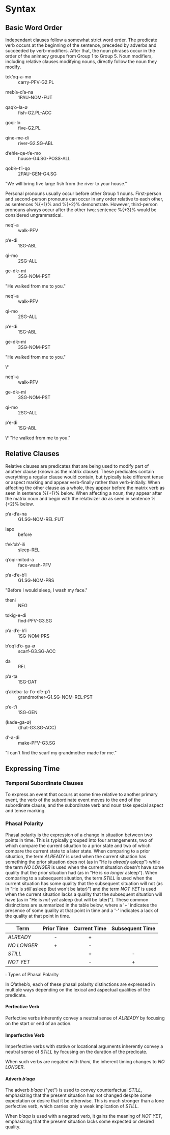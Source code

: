 # Syntax

## Basic Word Order

Independant clauses follow a somewhat strict word order.  The predicate verb occurs at the beginning of the sentence, preceded by adverbs and succeeded by verb-modifiers.  After that, the noun phrases occur in the order of the animacy groups from Group 1 to Group 5.  Noun modifiers, including relative clauses modifying nouns, directly follow the noun they modify.

<div class="gloss">
<p class="number"></p>
<div class="interlinear">
<dl> <dt>tekʼoq-a-mo</dt> <dd>carry<abbr>-PFV-G2.PL</abbr></dd> </dl>
<dl> <dt>mebʼa-dʼa-na</dt> <dd><abbr>1PAU-NOM-FUT</abbr></dd> </dl>
<dl> <dt>qaqʼo-la-∅</dt> <dd>fish-<abbr>G2.PL-ACC</abbr></dd> </dl>
<dl> <dt>goqi-lo</dt> <dd>five-<abbr>G2.PL</abbr></dd> </dl>
<dl> <dt>qine-me-di</dt> <dd>river-<abbr>G2.SG-ABL</abbr></dd> </dl>
<dl> <dt>dʼehle-qe-tʼe-mo</dt> <dd>house-<abbr>G4.SG-POSS-ALL</abbr></dd> </dl>
<dl> <dt>qobʼe-tʼi-qo</dt> <dd><abbr>2PAU-GEN-G4.SG</abbr></dd> </dl>
</div>
<p class="freetranslation">"We will bring five large fish from the river to your house."</p>
</div>

Personal pronouns usually occur before other Group 1 nouns.  First-person and second-person pronouns can occur in any order relative to each other, as sentences %{+1}% and %{+2}% demonstrate.  However, third-person pronouns always occur after the other two; sentence %{+3}% would be considered ungrammatical.

<div class="gloss">
<p class="number"></p>
<div class="interlinear">
<dl> <dt>neqʼ-a</dt> <dd>walk<abbr>-PFV</abbr></dd> </dl>
<dl> <dt>pʼe-di</dt> <dd><abbr>1SG-ABL</abbr></dd> </dl>
<dl> <dt>qi-mo</dt> <dd><abbr>2SG-ALL</abbr></dd> </dl>
<dl> <dt>ge-dʼe-mi</dt> <dd><abbr>3SG-NOM-PST</abbr></dd> </dl>
</div>
<p class="freetranslation">"He walked from me to you."</p>
</div>

<div class="gloss">
<p class="number"></p>
<div class="interlinear">
<dl> <dt>neqʼ-a</dt> <dd>walk<abbr>-PFV</abbr></dd> </dl>
<dl> <dt>qi-mo</dt> <dd><abbr>2SG-ALL</abbr></dd> </dl>
<dl> <dt>pʼe-di</dt> <dd><abbr>1SG-ABL</abbr></dd> </dl>
<dl> <dt>ge-dʼe-mi</dt> <dd><abbr>3SG-NOM-PST</abbr></dd> </dl>
</div>
<p class="freetranslation">"He walked from me to you."</p>
</div>

<div class="gloss">
<p class="number"></p>
<div class="interlinear">
<dl> <dt>\*</dt> <dd></dd> </dl>
<dl> <dt>neqʼ-a</dt> <dd>walk<abbr>-PFV</abbr></dd> </dl>
<dl> <dt>ge-dʼe-mi</dt> <dd><abbr>3SG-NOM-PST</abbr></dd> </dl>
<dl> <dt>qi-mo</dt> <dd><abbr>2SG-ALL</abbr></dd> </dl>
<dl> <dt>pʼe-di</dt> <dd><abbr>1SG-ABL</abbr></dd> </dl>
</div>
<p class="freetranslation">\* "He walked from me to you."</p>
</div>

## Relative Clauses

Relative clauses are predicates that are being used to modify part of another clause (known as the matrix clause).  These predicates contain everything a regular clause would contain, but typically take different tense or aspect marking and appear verb-finally rather than verb-initially.  When affecting the other clause as a whole, they appear before the matrix verb as seen in sentence %{+1}% below.  When affecting a noun, they appear after the matrix noun and begin with the relativizer *da* as seen in sentence %{+2}% below.

<div class="gloss">
<p class="number"></p>
<div class="interlinear">
<dl> <dt>pʼa-dʼa-na</dt> <dd><abbr>G1.SG-NOM-REL:FUT</abbr></dd> </dl>
<dl> <dt>lapo</dt> <dd>before</dd> </dl>
<dl> <dt>tʼekʼobʼ-ili</dt> <dd>sleep<abbr>-REL</abbr></dd> </dl>
<dl> <dt>qʼoqi-mitod-a</dt> <dd>face-wash<abbr>-PFV</abbr></dd> </dl>
<dl> <dt>pʼa-dʼe-bʼi</dt> <dd><abbr>G1.SG-NOM-PRS</abbr></dd> </dl>
</div>
<p class="freetranslation">"Before I would sleep, I wash my face."</p>
</div>

<div class="gloss">
<p class="number"></p>
<div class="interlinear">
<dl> <dt>theni</dt> <dd><abbr>NEG</abbr></dd> </dl>
<dl> <dt>tokig-e-di</dt> <dd>find<abbr>-PFV-G3.SG</abbr></dd> </dl>
<dl> <dt>pʼa-dʼe-bʼi</dt> <dd><abbr>1SG-NOM-PRS</abbr></dd> </dl>
<dl> <dt>bʼoqʼidʼo-ga-∅</dt> <dd>scarf<abbr>-G3.SG-ACC</abbr></dd> </dl>
<dl> <dt>da</dt> <dd><abbr>REL</abbr></dd> </dl>
<dl> <dt>pʼa-ta</dt> <dd><abbr>1SG-DAT</abbr></dd> </dl>
<dl> <dt>qʼakeba-ta-tʼo-dʼe-pʼi</dt> <dd>grandmother<abbr>-G1.SG-NOM-REL:PST</abbr></dd> </dl>
<dl> <dt>pʼe-tʼi</dt> <dd><abbr>1SG-GEN</abbr></dd> </dl>
<dl> <dt>(kade-ga-∅)</dt> <dd><abbr>(that-G3.SG-ACC)</abbr></dd> </dl>
<dl> <dt>dʼ-a-di</dt> <dd>make<abbr>-PFV-G3.SG</abbr></dd> </dl>
</div>
<p class="freetranslation">"I can't find the scarf my grandmother made for me."</p>
</div>

## Expressing Time

### Temporal Subordinate Clauses

To express an event that occurs at some time relative to another primary event, the verb of the subordinate event moves to the end of the subordinate clause, and the subordinate verb and noun take special aspect and tense marking.

### Phasal Polarity

Phasal polarity is the expression of a change in situation between two points in time.  This is typically grouped into four arrangements, two of which compare the current situation to a prior state and two of which compare the current state to a later state.  When comparing to a prior situation, the term *ALREADY* is used when the current situation has something the prior situation does not (as in "He is *already* asleep") while the term *NO LONGER* is used when the current situation doesn't have some quality that the prior situation had (as in "He is *no longer* asleep").  When comparing to a subsequent situation, the term *STILL* is used when the current situation has some quality that the subsequent situation will not (as in "He is *still* asleep (but won't be later)") and the term *NOT YET* is used when the current situation lacks a quality that the subsequent situation will have (as in "He is *not yet* asleep (but will be later)").  These common distinctions are summarized in the table below, where a '+' indicates the presence of some quality at that point in time and a '-' indicates a lack of the quality at that point in time.

| Term        | Prior Time | Current Time | Subsequent Time |
| ---         | :---:      | :---:        | :---:           |
| *ALREADY*   | -          | +            |                 |
| *NO LONGER* | +          | -            |                 |
| *STILL*     |            | +            | -               |
| *NOT YET*   |            | -            | +               |
: Types of Phasal Polarity

In Qʼathebʼo, each of these phasal polarity distinctions are expressed in multiple ways depending on the lexical and aspectual qualities of the predicate.

#### Perfective Verb

Perfective verbs inherently convey a neutral sense of *ALREADY* by focusing on the start or end of an action.

#### Imperfective Verb

Imperfective verbs with stative or locational arguments inherently convey a neutral sense of *STILL* by focusing on the duration of the predicate.

When such verbs are negated with *theni*, the inherent timing changes to *NO LONGER*.

#### Adverb *bʼaqa*

The adverb *bʼaqa* ("yet") is used to convey counterfactual *STILL*, emphasizing that the present situation has not changed despite some expectation or desire that it be otherwise.  This is much stronger than a lone perfective verb, which carries only a weak implication of *STILL*.

When *bʼaqa* is used with a negated verb, it gains the meaning of *NOT YET*, emphasizing that the present situation lacks some expected or desired quality.

